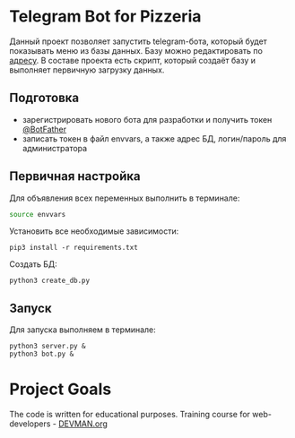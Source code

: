 # Telegram Bot for Pizzeria

Данный проект позволяет запустить telegram-бота, который будет показывать меню из базы данных. Базу можно редактировать по [адресу](http://localhost:5000). В составе проекта есть скрипт, который создаёт базу и выполняет первичную загрузку данных.

## Подготовка

- зарегистрировать нового бота для разработки и получить токен [@BotFather](https://telegram.me/botfather)
- записать токен в файл envvars, а также адрес БД, логин/пароль для администратора

## Первичная настройка
Для объявления всех переменных выполнить в терминале:
```bash
source envvars
```
Установить все необходимые зависимости:
```
pip3 install -r requirements.txt
```
Создать БД:
```
python3 create_db.py
```

## Запуск
Для запуска выполняем в терминале:
```
python3 server.py &
python3 bot.py &
```

# Project Goals

The code is written for educational purposes. Training course for web-developers - [DEVMAN.org](https://devman.org)
